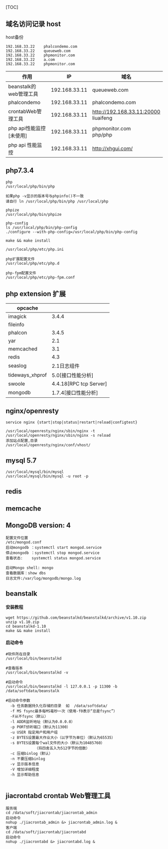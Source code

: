 [TOC]



## 域名访问记录 host

host备份

```
192.168.33.22    phalcondemo.com
192.168.33.22    queueweb.com
192.168.33.22    phpmonitor.com
192.168.33.22    a.com
192.168.33.22	 phpmonitor.com
```





| 作用                    | IP            | 域名                                      |
| ----------------------- | ------------- | ----------------------------------------- |
| beanstalk的web管理工具  | 192.168.33.11 | queueweb.com                              |
| phalcondemo             | 192.168.33.11 | phalcondemo.com                           |
| crontabWeb管理工具      | 192.168.33.11 | http://192.168.33.11:20000<br />liuaifeng |
| php api性能监控[未使用] | 192.168.33.11 | phpmonitor.com<br />php/php               |
| php api 性能监控        | 192.168.33.11 | http://xhgui.com/                         |



## php7.3.4

```
php
/usr/local/php/bin/php

如果php -v显示的版本号与phpinfo()不一致
请自行 ln /usr/local/php/bin/php /usr/local/php

phpize
/usr/local/php/bin/phpize

php-config
ls /usr/local/php/bin/php-config
./configure --with-php-config=/usr/local/php/bin/php-config

make && make install

/usr/local/php/etc/php.ini

php扩展配置文件
/usr/local/php/etc/php.d

php-fpm配置文件
/usr/local/php/etc/php-fpm.conf
```



## php extension 扩展

| opcache         |                        |
| --------------- | ---------------------- |
| imagick         | 3.4.4                  |
| fileinfo        |                        |
| phalcon         | 3.4.5                  |
| yar             | 2.1                    |
| memcached       | 3.1                    |
| redis           | 4.3                    |
| seaslog         | 2.1日志组件            |
| tideways_xhprof | 5.0[接口性能分析]      |
| swoole          | 4.4.18[RPC tcp Server] |
| mongodb         | 1.7.4[接口性能分析]    |



## nginx/openresty

```
service nginx {start|stop|status|restart|reload|configtest}

/usr/local/openresty/nginx/sbin/nginx -t
/usr/local/openresty/nginx/sbin/nginx -s reload
添加站点配置,目录
/usr/local/openresty/nginx/conf/vhost/
```



## mysql 5.7

```
/usr/local/mysql/bin/mysql
/usr/local/mysql/bin/mysql -u root -p

```





## redis

## memcache



## MongoDB   version: 4

```
配置文件位置
/etc/mongod.conf
启动mongodb ：systemctl start mongod.service
停止mongodb ：systemctl stop mongod.service
查看状态:    systemctl status mongod.service

启动Mongo shell: mongo 
查看数据库：show dbs
日志文件:/var/log/mongodb/mongo.log
```



## beanstalk

#### 安装教程

```
wget https://github.com/beanstalkd/beanstalkd/archive/v1.10.zip
unzip v1.10.zip
cd beanstalkd-1.10
make && make install

```

#### 启动命令

```
#软件所在目录
/usr/local/bin/beanstalkd

#查看版本
/usr/local/bin/beanstalkd -v

#启动命令
/usr/local/bin/beanstalkd -l 127.0.0.1 -p 11300 -b /data/softdata/beanstalk 

#启动命令参数
  -b 任务数据持久化存储的目录  如  /data/softdata/ 
  -f MS fsync最多每MS毫秒一次（使用-f0表示“总是fsync”）
  -F从不fsync（默认）
  -l ADDR监听地址（默认为0.0.0.0）
  -p PORT侦听端口（默认为11300）
  -u USER 指定用户和用户组
  -z BYTES设置最大作业大小（以字节为单位）（默认为65535）
  -s BYTES设置每个wal文件的大小（默认为10485760）
             （将四舍五入为512字节的倍数）
  -c 压缩binlog（默认）
  -n 不要压缩binlog
  -v 显示版本信息
  -V 增加详细程度
  -h 显示帮助信息


```



##  jiacrontabd  crontab Web管理工具



```
服务端
cd /data/soft/jiacrontab/jiacrontab_admin
启动命令
nohup ./jiacrontab_admin &> jiacrontab_admin.log &
客户端
cd /data/soft/jiacrontab/jiacrontabd
启动命令
nohup ./jiacrontabd &> jiacrontabd.log &
```



